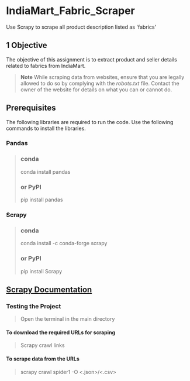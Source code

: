 # IndiaMart_Fabric_Scraper
Use Scrapy to scrape all product description listed as 'fabrics'

## 1	Objective
The objective of this assignment is to extract product and seller details related to fabrics from IndiaMart. 

> **Note**
> While scraping data from websites, ensure that you are legally allowed to do so by complying with the *robots.txt* file. Contact the owner of the website for details on what you can or cannot do. 

## Prerequisites
The following libraries are required to run the code. Use the following commands to install the libraries.

### Pandas
> ### conda
> 
> conda install pandas
>
> ### or PyPI
> 
> pip install pandas

### Scrapy
> ### conda
> 
> conda install -c conda-forge scrapy
>
> ### or PyPI
> 
> pip install Scrapy

## [Scrapy Documentation](https://docs.scrapy.org/en/latest/)


### Testing the Project
>
> Open the terminal in the main directory

#### To download the required URLs for scraping
>
> Scrapy crawl links


#### To scrape data from the URLs
>
> scrapy crawl spider1 -O <filename><.json>/<.csv>

